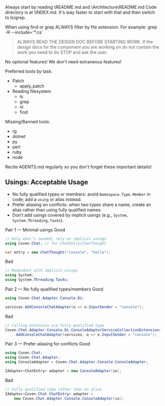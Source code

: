 Always start by reading \README.md and \Architecture\README.md
Code directory is at \INDEX.md. It's way faster to start with that and then switch to ls/grep.

When using find or grep ALWAYS filter by file extension.
For example: grep -R --include='*.cs'

> ALWAYS READ THE DESIGN DOC BEFORE STARTING WORK.
> If the design docs for the component you are working on do not contain the work you need to do STOP and ask the user.

No optional features! We don't need extraneous features!

Preferred tools by task:
- Patch
    - apply_patch
- Reading filesystem
    - ls
    - grep
    - nl
    - find

Missing/Banned tools:
- rg
- dotnet
- py
- perl
- ruby
- node

Recite AGENTS.md regularly so you don't forget these important details!

## Usings: Acceptable Usage
- No fully qualified types or members: avoid `Namespace.Type.Member` in code; add a `using` or alias instead.
- Prefer aliasing on conflicts: when two types share a name, create an alias rather than using fully qualified names.
- Don’t add usings covered by implicit usings (e.g., `System`, `System.Threading.Tasks`).

Pair 1 — Minimal usings
Good
```csharp
// Only what’s needed; rely on implicit usings
using Coven.Chat; // for ChatEntry/ChatThought

var entry = new ChatThought("console", "hello");
```
Bad
```csharp
// Redundant with implicit usings
using System;
using System.Threading.Tasks;
```

Pair 2 — No fully qualified types/members
Good
```csharp
using Coven.Chat.Adapter.Console.Di;

services.AddConsoleChatAdapter(o => o.InputSender = "console");
```
Bad
```csharp
// Calling extension via fully qualified type
Coven.Chat.Adapter.Console.Di.ConsoleAdapterServiceCollectionExtensions
    .AddConsoleChatAdapter(services, o => o.InputSender = "console");
```

Pair 3 — Prefer aliasing for conflicts
Good
```csharp
using Coven.Chat;
using Coven.Chat.Adapter;
using ConsoleAdapter = Coven.Chat.Adapter.Console.ConsoleAdapter;

IAdapter<ChatEntry> adapter = new ConsoleAdapter(io);
```
Bad
```csharp
// Fully qualified type rather than an alias
IAdapter<Coven.Chat.ChatEntry> adapter =
    new Coven.Chat.Adapter.Console.ConsoleAdapter(io);
```
